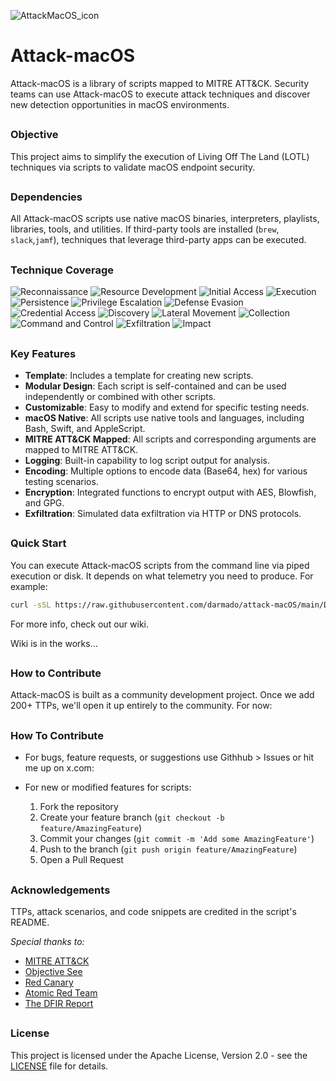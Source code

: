 

![AttackMacOS_icon](https://github.com/user-attachments/assets/dc7809ab-10bf-46d2-8daf-e706af8ed371)


# Attack-macOS
Attack-macOS is a library of scripts mapped to MITRE ATT&CK. Security teams can use Attack-macOS to execute attack techniques and discover new detection opportunities in macOS environments.
##

### Objective
This project aims to simplify the execution of Living Off The Land (LOTL) techniques via scripts to validate macOS endpoint security.
##

### Dependencies

All Attack-macOS scripts use native macOS binaries, interpreters, playlists, libraries, tools, and utilities. If third-party tools are installed (```brew```, ```slack```,```jamf```),  techniques that leverage third-party apps can be executed. 
##

### Technique Coverage
![Reconnaissance](https://img.shields.io/github/directory-file-count/darmado/attack-macOS/TTP/Reconnaissance?label=Reconnaissance&type=file)
![Resource Development](https://img.shields.io/github/directory-file-count/darmado/attack-macOS/TTP/Resource_Development?label=Resource%20Development&type=file)
![Initial Access](https://img.shields.io/github/directory-file-count/darmado/attack-macOS/TTP/Initial_Access?label=Initial%20Access&type=file)
![Execution](https://img.shields.io/github/directory-file-count/darmado/attack-macOS/TTP/Execution?label=Execution&type=file)
![Persistence](https://img.shields.io/github/directory-file-count/darmado/attack-macOS/TTP/Persistence?label=Persistence&type=file)
![Privilege Escalation](https://img.shields.io/github/directory-file-count/darmado/attack-macOS/TTP/Privilege_Escalation?label=Privilege%20Escalation&type=file)
![Defense Evasion](https://img.shields.io/github/directory-file-count/darmado/attack-macOS/TTP/Defense_Evasion?label=Defense%20Evasion&type=file)
![Credential Access](https://img.shields.io/github/directory-file-count/darmado/attack-macOS/TTP/Credential_Access?label=Credential%20Access&type=file)
![Discovery](https://img.shields.io/github/directory-file-count/darmado/attack-macOS/TTP/Discovery?label=Discovery&type=file)
![Lateral Movement](https://img.shields.io/github/directory-file-count/darmado/attack-macOS/TTP/Lateral_Movement?label=Lateral%20Movement&type=file)
![Collection](https://img.shields.io/github/directory-file-count/darmado/attack-macOS/TTP/Collection?label=Collection&type=file)
![Command and Control](https://img.shields.io/github/directory-file-count/darmado/attack-macOS/TTP/Command_and_Control?label=Command%20and%20Control&type=file)
![Exfiltration](https://img.shields.io/github/directory-file-count/darmado/attack-macOS/TTP/Exfiltration?label=Exfiltration&type=file)
![Impact](https://img.shields.io/github/directory-file-count/darmado/attack-macOS/TTP/Impact?label=Impact&type=file)

##

### Key Features

- **Template**: Includes a template for creating new scripts.
- **Modular Design**: Each script is self-contained and can be used independently or combined with other scripts.
- **Customizable**: Easy to modify and extend for specific testing needs.
- **macOS Native**: All scripts use native tools and languages, including Bash, Swift, and AppleScript.
- **MITRE ATT&CK Mapped**: All scripts and corresponding arguments are mapped to MITRE ATT&CK.
- **Logging**: Built-in capability to log script output for analysis.
- **Encoding**: Multiple options to encode data (Base64, hex) for various testing scenarios.
- **Encryption**: Integrated functions to encrypt output with AES, Blowfish, and GPG.
- **Exfiltration**: Simulated data exfiltration via HTTP or DNS protocols.

##

### Quick Start

You can execute Attack-macOS scripts from the command line via piped execution or disk. It depends on what telemetry you need to produce. For example:

```sh
curl -sSL https://raw.githubusercontent.com/darmado/attack-macOS/main/Discovery/accounts.sh | sh -s -- --help
```
For more info, check out our wiki. 

Wiki is in the works...

##

### How to Contribute 

Attack-macOS is built as a community development project. Once we add 200+ TTPs, we'll open it up entirely to the community. For now:

##

### How To Contribute
- For bugs, feature requests, or suggestions use Githhub > Issues or hit me up on x.com: 

- For new or modified features for scripts:
  1. Fork the repository
  2. Create your feature branch (`git checkout -b feature/AmazingFeature`)
  3. Commit your changes (`git commit -m 'Add some AmazingFeature'`)
  4. Push to the branch (`git push origin feature/AmazingFeature`)
  5. Open a Pull Request

##

### Acknowledgements
TTPs, attack scenarios, and code snippets are credited in the script's README.

*Special thanks to:*
- [MITRE ATT&CK ](https://twitter.com/mitreattack)
- [Objective See](https://objective-see.org/)
- [Red Canary ](https://twitter.com/redcanaryco)
- [Atomic Red Team](https://github.com/redcanaryco/atomic-red-team)
- [The DFIR Report](https://thedfirreport.com/)

##

### License

This project is licensed under the Apache License, Version 2.0 - see the [LICENSE](LICENSE) file for details.

